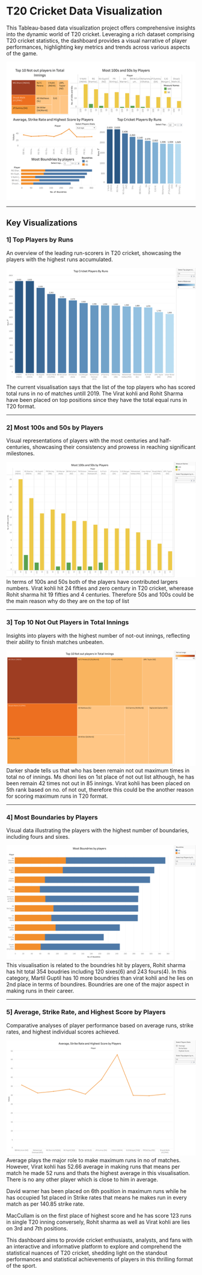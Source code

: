# T20 Cricket Data Visualization

This Tableau-based data visualization project offers comprehensive insights into the dynamic world of T20 cricket. Leveraging a rich dataset comprising T20 cricket statistics, the dashboard provides a visual narrative of player performances, highlighting key metrics and trends across various aspects of the game.

![Dashboard](https://github.com/roshan1960701/Cricket-Dashboard/blob/main/Screenshot%202024-01-04%20at%2001.22.00.png)

***

## Key Visualizations

### 1] Top Players by Runs
An overview of the leading run-scorers in T20 cricket, showcasing the players with the highest runs accumulated.

![top players](https://github.com/roshan1960701/Cricket-Dashboard/blob/main/Screenshot%202024-01-04%20at%2001.23.13.png)
The current visualisation says that the list of the top players who has scored total runs in no of matches untill 2019. The Virat kohli and Rohit Sharma have been placed on top positions since they have the total equal runs in T20 format.

---

### 2] Most 100s and 50s by Players
Visual representations of players with the most centuries and half-centuries, showcasing their consistency and prowess in reaching significant milestones.

![100s and 50s](https://github.com/roshan1960701/Cricket-Dashboard/blob/main/Screenshot%202024-01-04%20at%2001.23.26.png)
In terms of 100s and 50s both of the players have contributed largers numbers. Virat kohli hit 24 fifties and zero century in T20 cricket, wherease Rohit sharma hit 19 fifties and 4 centuries. Therefore 50s and 100s could be the main reason why do they are on the top of list

---

### 3] Top 10 Not Out Players in Total Innings
Insights into players with the highest number of not-out innings, reflecting their ability to finish matches unbeaten.

![Not Out](https://github.com/roshan1960701/Cricket-Dashboard/blob/main/Screenshot%202024-01-04%20at%2001.23.49.png)
Darker shade tells us that who has been remain not out maximum times in total no of innings. Ms dhoni lies on 1st place of not out list although, he has been remain 42 times not out in 85 innings. Virat kohli has been placed on 5th rank based on no. of not out, therefore this  could be the another reason for scoring maximum runs in T20 format.

---

### 4] Most Boundaries by Players
Visual data illustrating the players with the highest number of boundaries, including fours and sixes.

![Boundries](https://github.com/roshan1960701/Cricket-Dashboard/blob/main/Screenshot%202024-01-04%20at%2001.24.02.png)
This visualisation is related to the boundries hit by players, Rohit sharma has hit total 354 boudries including 120 sixes(6) and 243 fours(4). In this category, Martil Guptil has 10 more boundries than virat kohli and he lies on 2nd place in terms of boundires. Boundries are one of the major aspect in making runs in their career. 

---

### 5] Average, Strike Rate, and Highest Score by Players
Comparative analyses of player performance based on average runs, strike rates, and highest individual scores achieved.

![AVG,SR,HS](https://github.com/roshan1960701/Cricket-Dashboard/blob/main/Screenshot%202024-01-04%20at%2001.24.11.png)
Average  plays the major role to make maximum runs in no of matches. However, Virat kohli has 52.66 average in making runs that means per match he made 52 runs and thats the highest average in this visualisation. There is no any other player which is close to him in average.

David warner has been placed on 6th position in maximum runs while he has occupied 1st placed in Strike rates that means he makes run  in every match as per 140.85 strike rate.

MacCullam is on the first place of highest score and he has score 123 runs in single T20 inning conversely, Rohit sharma as well as Virat kohli are lies on 3rd and 7th positions. 



This dashboard aims to provide cricket enthusiasts, analysts, and fans with an interactive and informative platform to explore and comprehend the statistical nuances of T20 cricket, shedding light on the standout performances and statistical achievements of players in this thrilling format of the sport.
